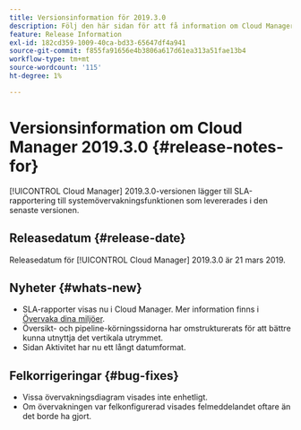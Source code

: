 ```yaml
---
title: Versionsinformation för 2019.3.0
description: Följ den här sidan för att få information om Cloud Manager 2019.3.0.
feature: Release Information
exl-id: 182cd359-1009-40ca-bd33-65647df4a941
source-git-commit: f855fa91656e4b3806a617d61ea313a51fae13b4
workflow-type: tm+mt
source-wordcount: '115'
ht-degree: 1%

---
```


# Versionsinformation om Cloud Manager 2019.3.0 {#release-notes-for}

[!UICONTROL Cloud Manager] 2019.3.0-versionen lägger till SLA-rapportering till systemövervakningsfunktionen som levererades i den senaste versionen.

## Releasedatum {#release-date}

Releasedatum för [!UICONTROL Cloud Manager] 2019.3.0 är 21 mars 2019.

## Nyheter {#whats-new}

* SLA-rapporter visas nu i Cloud Manager. Mer information finns i [Övervaka dina miljöer](/help/using/monitoring-environments.md).
* Översikt- och pipeline-körningssidorna har omstrukturerats för att bättre kunna utnyttja det vertikala utrymmet.
* Sidan Aktivitet har nu ett långt datumformat.

## Felkorrigeringar {#bug-fixes}

* Vissa övervakningsdiagram visades inte enhetligt.
* Om övervakningen var felkonfigurerad visades felmeddelandet oftare än det borde ha gjort.
